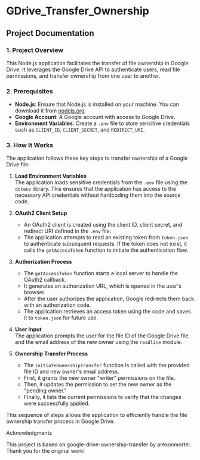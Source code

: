 # GDrive_Transfer_Ownership

## Project Documentation

### 1. Project Overview

This Node.js application facilitates the transfer of file ownership in Google Drive. It leverages the Google Drive API to authenticate users, read file permissions, and transfer ownership from one user to another.

### 2. Prerequisites

- **Node.js**: Ensure that Node.js is installed on your machine. You can download it from [nodejs.org](https://nodejs.org/).
- **Google Account**: A Google account with access to Google Drive.
- **Environment Variables**: Create a `.env` file to store sensitive credentials such as `CLIENT_ID`, `CLIENT_SECRET`, and `REDIRECT_URI`.

### 3. How It Works
The application follows these key steps to transfer ownership of a Google Drive file:

1. **Load Environment Variables**  
   The application loads sensitive credentials from the `.env` file using the `dotenv` library. This ensures that the application has access to the necessary API credentials without hardcoding them into the source code.

2. **OAuth2 Client Setup**  
   - An OAuth2 client is created using the client ID, client secret, and redirect URI defined in the `.env` file.
   - The application attempts to read an existing token from `token.json` to authenticate subsequent requests. If the token does not exist, it calls the `getAccessToken` function to initiate the authentication flow.

3. **Authorization Process**  
   - The `getAccessToken` function starts a local server to handle the OAuth2 callback.
   - It generates an authorization URL, which is opened in the user's browser.
   - After the user authorizes the application, Google redirects them back with an authorization code.
   - The application retrieves an access token using the code and saves it to `token.json` for future use.

4. **User Input**  
   The application prompts the user for the file ID of the Google Drive file and the email address of the new owner using the `readline` module.

5. **Ownership Transfer Process**  
   - The `initiateOwnershipTransfer` function is called with the provided file ID and new owner's email address.
   - First, it grants the new owner "writer" permissions on the file.
   - Then, it updates the permission to set the new owner as the "pending owner."
   - Finally, it lists the current permissions to verify that the changes were successfully applied.

This sequence of steps allows the application to efficiently handle the file ownership transfer process in Google Drive.

Acknowledgments

This project is based on google-drive-ownership-transfer by arexonmortel. Thank you for the original work!
